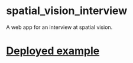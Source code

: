 # spatial_vision_interview
A web app for an interview at spatial vision.
# [Deployed example](https://spatial-vision-interview.firebaseapp.com)
